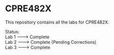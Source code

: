 # CPRE482X

This repository contains all the labs for CPRE482X.

Status: <br />
Lab 1 ---> Complete <br />
Lab 2 ---> Complete (Pending Corrections)<br />
Lab 3 ---> Complete <br />
